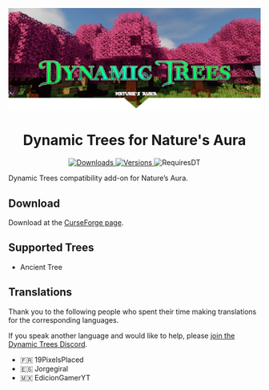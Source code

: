 ![Logo](./dtna-banner.png)

<h1 align="center">
Dynamic Trees for Nature's Aura
</h1>
<p align="center">
    <a href="https://www.curseforge.com/minecraft/mc-mods/dynamic-trees-natures-aura">
        <img src="http://cf.way2muchnoise.eu/dynamic-trees-natures-aura.svg"  alt="Downloads"/>
        <img src="http://cf.way2muchnoise.eu/versions/dynamic-trees-natures-aura.svg"  alt="Versions"/>
    </a>
    <a>
        <img src="http://cf.way2muchnoise.eu/title/dynamictrees_Requires_%20.svg"  alt="RequiresDT"/>
    </a>
</p>

Dynamic Trees compatibility add-on for Nature’s Aura.

## Download
Download at the [CurseForge page](https://www.curseforge.com/minecraft/mc-mods/dynamic-trees-natures-aura).

## Supported Trees
- Ancient Tree

## Translations
Thank you to the following people who spent their time making translations for the corresponding languages. 

If you speak another language and would like to help, please [join the Dynamic Trees Discord](https://discord.gg/bGby2qxvqu).

- 🇫🇷 19PixelsPlaced
- 🇪🇸 Jorgegiral
- 🇲🇽 EdicionGamerYT